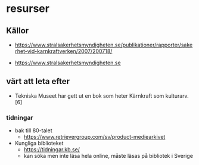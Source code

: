 # resurser

## Källor
* https://www.stralsakerhetsmyndigheten.se/publikationer/rapporter/sakerhet-vid-karnkraftverken/2007/200718/

* https://www.stralsakerhetsmyndigheten.se

## värt att leta efter
* Tekniska Museet har gett ut en bok som heter Kärnkraft som kulturarv.[6]

### tidningar
* bak till 80-talet
  * https://www.retrievergroup.com/sv/product-mediearkivet
* Kungliga biblioteket
  * https://tidningar.kb.se/
  * kan söka men inte läsa hela online, måste läsas på bibliotek i Sverige



